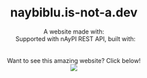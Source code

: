 <h1 align="center">
  naybiblu.is-not-a.dev
</h1>
<p align="center">
  A website made with:<br>
  <img  
    src="https://img.shields.io/badge/GITHUB PAGES-00008B?style=for-the-badge&logo=Github%20Pages&logoColor=white"/>
  Supported with nAyPI REST API, built with:
  <img  
    src="https://img.shields.io/badge/NODE%20JS-00008B?style=for-the-badge&logo=nodedotjs&logoColor=339933"/>
  <img  
    src="https://img.shields.io/badge/EXPRESS%20JS-00008B?style=for-the-badge&logo=express&logoColor=white"/>
  <img  
    src="https://img.shields.io/badge/MONGODB-00008B?style=for-the-badge&logo=mongodb&logoColor=4EA94B"/>
  <br><br>
  <br>Want to see this amazing website? Click below!<br>
  <a href="https://naybiblu.is-not-a.dev">
    <img
     src="https://img.shields.io/badge/TELEPORT-00008B?style=for-the-badge&logo=none&logoColor=white"
  </a>
</p> 
